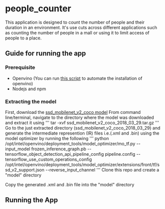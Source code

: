 # people_counter
This application is designed to count the number of people and their duration in an environment. It's use cuts across different applications such as counting the number of people in a mall or using it to limit access of people to a place. 

## Guide for running the app
### Prerequisite
- Openvino (You can run [this script](https://github.com/Tob-iee/OpenVINO_installation) to automate the installation of openvino)
- Nodejs and npm 



### Extracting the model
First, download the [ssd_mobilenet_v2_coco model](http://download.tensorflow.org/models/object_detection/ssd_mobilenet_v2_coco_2018_03_29.tar.gz)
From command line/terminal, navigate to the directory where the model was downloaded and extract it using
'''
tar -xvf ssd_mobilenet_v2_coco_2018_03_29.tar.gz
'''
Go to the just extracted directory (ssd_mobilenet_v2_coco_2018_03_29) and generate the intermediate represention (IR) files i.e.(.xml and .bin) using the model optimizer by running the following
'''
python /opt/intel/openvino/deployment_tools/model_optimizer/mo_tf.py --input_model frozen_inference_graph.pb --tensorflow_object_detection_api_pipeline_config pipeline.config --tensorflow_use_custom_operations_config /opt/intel/openvino/deployment_tools/model_optimizer/extensions/front/tf/ssd_v2_support.json --reverse_input_channel
'''
Clone this repo and create a "model" directory

Copy the generated .xml and .bin file into the "model" directory

## Running the App




